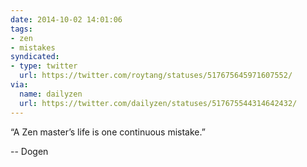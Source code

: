 ```yaml
---
date: 2014-10-02 14:01:06
tags:
- zen
- mistakes
syndicated:
- type: twitter
  url: https://twitter.com/roytang/statuses/517675645971607552/
via:
  name: dailyzen
  url: https://twitter.com/dailyzen/statuses/517675544314642432/
---
```


“A Zen master’s life is one continuous mistake.”

-- Dogen
